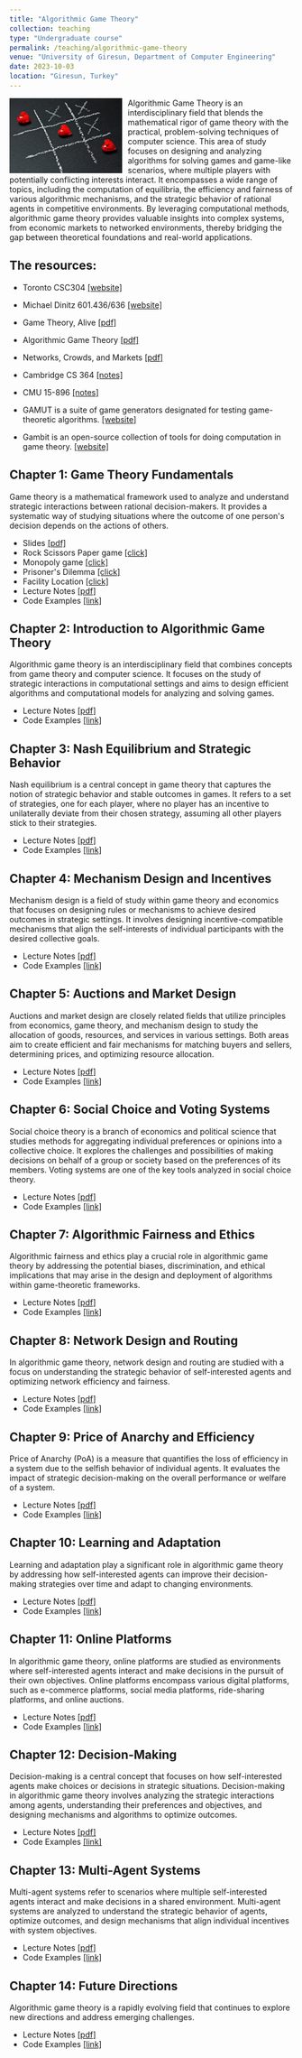 ```yaml
---
title: "Algorithmic Game Theory"
collection: teaching
type: "Undergraduate course"
permalink: /teaching/algorithmic-game-theory
venue: "University of Giresun, Department of Computer Engineering"
date: 2023-10-03
location: "Giresun, Turkey"
---
```


<img align="left" width="200" alt="algorithmic game theory" src="/images/teaching/algorithmic-game-theory-course.jpg" style="float: left; margin-right: 10px;"> Algorithmic Game Theory is an interdisciplinary field that blends the mathematical rigor of game theory with the practical, problem-solving techniques of computer science. This area of study focuses on designing and analyzing algorithms for solving games and game-like scenarios, where multiple players with potentially conflicting interests interact. It encompasses a wide range of topics, including the computation of equilibria, the efficiency and fairness of various algorithmic mechanisms, and the strategic behavior of rational agents in competitive environments. By leveraging computational methods, algorithmic game theory provides valuable insights into complex systems, from economic markets to networked environments, thereby bridging the gap between theoretical foundations and real-world applications.

The resources: 
-----

* Toronto CSC304 <a href="https://www.cs.toronto.edu/~nisarg/teaching/304f19/">[website]</a>
* Michael Dinitz 601.436/636 <a href="https://www.cs.jhu.edu/~mdinitz/classes/AGT/Spring2022/">[website]</a>

* Game Theory, Alive <a href="https://homes.cs.washington.edu/~karlin/GameTheoryBook.pdf">[pdf]</a>
* Algorithmic Game Theory <a href="http://www.cs.cmu.edu/~sandholm/cs15-892F13/algorithmic-game-theory.pdf">[pdf]</a>
* Networks, Crowds, and Markets <a href="http://www.cs.cornell.edu/home/kleinber/networks-book/networks-book.pdf">[pdf]</a>

* Cambridge CS 364 <a href="http://timroughgarden.org/notes.html">[notes]</a>
* CMU 15-896 <a href="http://www.cs.cmu.edu/~arielpro/15896s16/schedule.html">[notes]</a>

* GAMUT is a suite of game generators designated for testing game-theoretic algorithms. <a href="http://gamut.stanford.edu/">[website]</a>
* Gambit is an open-source collection of tools for doing computation in game theory. <a href="https://gambit.sourceforge.net/">[website]</a>

Chapter 1: Game Theory Fundamentals
-----

Game theory is a mathematical framework used to analyze and understand strategic interactions between rational decision-makers. It provides a systematic way of studying situations where the outcome of one person's decision depends on the actions of others.

* Slides <a href="../files/agt/slides/Bolum_01_Oyun_Kurami_Temelleri.pdf">[pdf]</a>
* Rock Scissors Paper game <a href="../files/agt/slides/Bolum_01_Rock_Scissors_Paper.html">[click]</a>
* Monopoly game <a href="../files/agt/slides/Bolum_01_Monopoly/index.html">[click]</a>
* Prisoner's Dilemma <a href="../files/agt/slides/Bolum_01_Prisoners_Dilemma.html">[click]</a>
* Facility Location <a href="../files/agt/slides/Bolum_01_Facility_Location.html">[click]</a>
* Lecture Notes <a href="../files/agt/Chapter_01_Game_Theory_Fundamentals.pdf">[pdf]</a>
* Code Examples <a href="https://github.com/sercankulcu/agt/tree/main/Chapter">[link]</a>


Chapter 2: Introduction to Algorithmic Game Theory 
-----

Algorithmic game theory is an interdisciplinary field that combines concepts from game theory and computer science. It focuses on the study of strategic interactions in computational settings and aims to design efficient algorithms and computational models for analyzing and solving games.

* Lecture Notes <a href="../files/agt/Chapter_02_Introduction_to_Algorithmic_Game_Theory.pdf">[pdf]</a>
* Code Examples <a href="https://github.com/sercankulcu/agt/tree/main/Chapter">[link]</a>

Chapter 3: Nash Equilibrium and Strategic Behavior
-----

Nash equilibrium is a central concept in game theory that captures the notion of strategic behavior and stable outcomes in games. It refers to a set of strategies, one for each player, where no player has an incentive to unilaterally deviate from their chosen strategy, assuming all other players stick to their strategies.

* Lecture Notes <a href="../files/agt/Chapter_03_Nash_Equilibrium_and_Strategic_Behavior.pdf">[pdf]</a>
* Code Examples <a href="https://github.com/sercankulcu/agt/tree/main/Chapter">[link]</a>

Chapter 4: Mechanism Design and Incentives
-----

Mechanism design is a field of study within game theory and economics that focuses on designing rules or mechanisms to achieve desired outcomes in strategic settings. It involves designing incentive-compatible mechanisms that align the self-interests of individual participants with the desired collective goals.

* Lecture Notes <a href="../files/agt/Chapter_04_Mechanism_Design_and_Incentives.pdf">[pdf]</a>
* Code Examples <a href="https://github.com/sercankulcu/agt/tree/main/Chapter">[link]</a>

Chapter 5: Auctions and Market Design
-----

Auctions and market design are closely related fields that utilize principles from economics, game theory, and mechanism design to study the allocation of goods, resources, and services in various settings. Both areas aim to create efficient and fair mechanisms for matching buyers and sellers, determining prices, and optimizing resource allocation.

* Lecture Notes <a href="../files/agt/Chapter_05_Auctions_and_Market_Design.pdf">[pdf]</a>
* Code Examples <a href="https://github.com/sercankulcu/agt/tree/main/Chapter">[link]</a>

Chapter 6: Social Choice and Voting Systems
-----

Social choice theory is a branch of economics and political science that studies methods for aggregating individual preferences or opinions into a collective choice. It explores the challenges and possibilities of making decisions on behalf of a group or society based on the preferences of its members. Voting systems are one of the key tools analyzed in social choice theory.

* Lecture Notes <a href="../files/agt/Chapter_06_Social_Choice_and_Voting_Systems.pdf">[pdf]</a>
* Code Examples <a href="https://github.com/sercankulcu/agt/tree/main/Chapter">[link]</a>

Chapter 7: Algorithmic Fairness and Ethics
-----

Algorithmic fairness and ethics play a crucial role in algorithmic game theory by addressing the potential biases, discrimination, and ethical implications that may arise in the design and deployment of algorithms within game-theoretic frameworks.

* Lecture Notes <a href="../files/agt/Chapter_07_Algorithmic_Fairness_and_Ethics.pdf">[pdf]</a>
* Code Examples <a href="https://github.com/sercankulcu/agt/tree/main/Chapter">[link]</a>

Chapter 8: Network Design and Routing
-----

In algorithmic game theory, network design and routing are studied with a focus on understanding the strategic behavior of self-interested agents and optimizing network efficiency and fairness. 

* Lecture Notes <a href="../files/agt/Chapter_08_Network_Design_and_Routing.pdf">[pdf]</a>
* Code Examples <a href="https://github.com/sercankulcu/agt/tree/main/Chapter">[link]</a>

Chapter 9: Price of Anarchy and Efficiency
-----

Price of Anarchy (PoA) is a measure that quantifies the loss of efficiency in a system due to the selfish behavior of individual agents. It evaluates the impact of strategic decision-making on the overall performance or welfare of a system. 

* Lecture Notes <a href="../files/agt/Chapter_09_Price_of_Anarchy_and_Efficiency.pdf">[pdf]</a>
* Code Examples <a href="https://github.com/sercankulcu/agt/tree/main/Chapter">[link]</a>

Chapter 10: Learning and Adaptation
-----

Learning and adaptation play a significant role in algorithmic game theory by addressing how self-interested agents can improve their decision-making strategies over time and adapt to changing environments.

* Lecture Notes <a href="../files/agt/Chapter_10_Learning_and_Adaptation.pdf">[pdf]</a>
* Code Examples <a href="https://github.com/sercankulcu/agt/tree/main/Chapter">[link]</a>

Chapter 11: Online Platforms
-----

In algorithmic game theory, online platforms are studied as environments where self-interested agents interact and make decisions in the pursuit of their own objectives. Online platforms encompass various digital platforms, such as e-commerce platforms, social media platforms, ride-sharing platforms, and online auctions.

* Lecture Notes <a href="../files/agt/Chapter_11_Online_Platforms.pdf">[pdf]</a>
* Code Examples <a href="https://github.com/sercankulcu/agt/tree/main/Chapter">[link]</a>

Chapter 12: Decision-Making
-----

Decision-making is a central concept that focuses on how self-interested agents make choices or decisions in strategic situations. Decision-making in algorithmic game theory involves analyzing the strategic interactions among agents, understanding their preferences and objectives, and designing mechanisms and algorithms to optimize outcomes. 

* Lecture Notes <a href="../files/agt/Chapter_12_Decision_Making.pdf">[pdf]</a>
* Code Examples <a href="https://github.com/sercankulcu/agt/tree/main/Chapter">[link]</a>

Chapter 13: Multi-Agent Systems
-----

Multi-agent systems refer to scenarios where multiple self-interested agents interact and make decisions in a shared environment. Multi-agent systems are analyzed to understand the strategic behavior of agents, optimize outcomes, and design mechanisms that align individual incentives with system objectives. 

* Lecture Notes <a href="../files/agt/Chapter_13_Multi_Agent_Systems.pdf">[pdf]</a>
* Code Examples <a href="https://github.com/sercankulcu/agt/tree/main/Chapter">[link]</a>

Chapter 14: Future Directions
-----

Algorithmic game theory is a rapidly evolving field that continues to explore new directions and address emerging challenges. 

* Lecture Notes <a href="../files/agt/Chapter_14_Future_Directions.pdf">[pdf]</a>
* Code Examples <a href="https://github.com/sercankulcu/agt/tree/main/Chapter">[link]</a>
